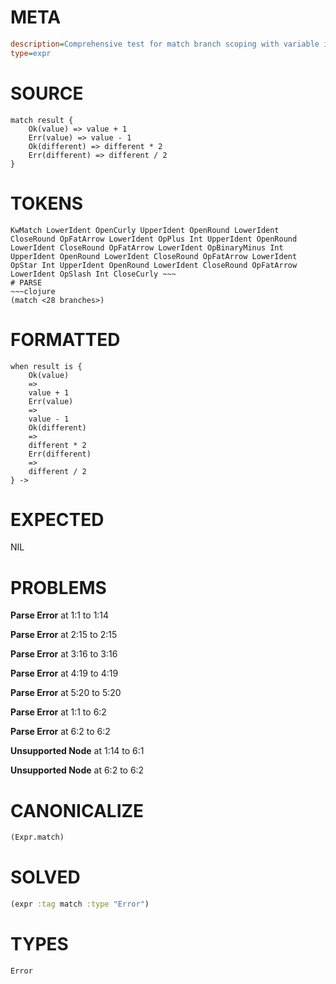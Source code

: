 # META
~~~ini
description=Comprehensive test for match branch scoping with variable isolation
type=expr
~~~
# SOURCE
~~~roc
match result {
    Ok(value) => value + 1
    Err(value) => value - 1
    Ok(different) => different * 2
    Err(different) => different / 2
}
~~~
# TOKENS
~~~text
KwMatch LowerIdent OpenCurly UpperIdent OpenRound LowerIdent CloseRound OpFatArrow LowerIdent OpPlus Int UpperIdent OpenRound LowerIdent CloseRound OpFatArrow LowerIdent OpBinaryMinus Int UpperIdent OpenRound LowerIdent CloseRound OpFatArrow LowerIdent OpStar Int UpperIdent OpenRound LowerIdent CloseRound OpFatArrow LowerIdent OpSlash Int CloseCurly ~~~
# PARSE
~~~clojure
(match <28 branches>)
~~~
# FORMATTED
~~~roc
when result is {
	Ok(value)
	=>
	value + 1
	Err(value)
	=>
	value - 1
	Ok(different)
	=>
	different * 2
	Err(different)
	=>
	different / 2
} -> 
~~~
# EXPECTED
NIL
# PROBLEMS
**Parse Error**
at 1:1 to 1:14

**Parse Error**
at 2:15 to 2:15

**Parse Error**
at 3:16 to 3:16

**Parse Error**
at 4:19 to 4:19

**Parse Error**
at 5:20 to 5:20

**Parse Error**
at 1:1 to 6:2

**Parse Error**
at 6:2 to 6:2

**Unsupported Node**
at 1:14 to 6:1

**Unsupported Node**
at 6:2 to 6:2

# CANONICALIZE
~~~clojure
(Expr.match)
~~~
# SOLVED
~~~clojure
(expr :tag match :type "Error")
~~~
# TYPES
~~~roc
Error
~~~
